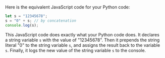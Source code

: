 Here is the equivalent JavaScript code for your Python code:

```javascript
let s = "12345678";
s = "0" + s; // by concatenation
console.log(s);
```
This JavaScript code does exactly what your Python code does. It declares a string variable `s` with the value of "12345678". Then it prepends the string literal "0" to the string variable `s`, and assigns the result back to the variable `s`. Finally, it logs the new value of the string variable `s` to the console.
